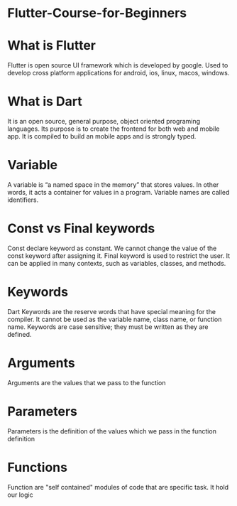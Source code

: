 # Flutter-Course-for-Beginners
# What is Flutter
Flutter is open source UI framework which is developed by google. Used to develop cross platform applications for android, ios, linux, macos, windows.
# What is Dart
It is an open source, general purpose, object oriented programing languages. Its purpose is to create the frontend for both web and mobile app. It is compiled to build an mobile apps and is strongly typed. 
# Variable 
A variable is “a named space in the memory” that stores values. In other words, it acts a container for values in a program. Variable names are called identifiers.
# Const vs Final keywords
Const declare keyword as constant. We cannot change the value of the const keyword after assigning it.
Final keyword is used to restrict the user. It can be applied in many contexts, such as variables, classes, and methods.
# Keywords
Dart Keywords are the reserve words that have special meaning for the compiler. It cannot be used as the variable name, class name, or function name. Keywords are case sensitive; they must be written as they are defined.
# Arguments
Arguments are the values that we pass to the function
# Parameters
Parameters is the definition of the values which we pass in the function definition
# Functions
Function are "self contained" modules of code that are specific task. It hold our logic